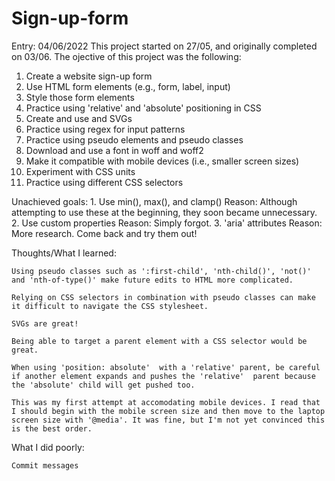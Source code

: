 # Sign-up-form

Entry: 04/06/2022
This project started on 27/05, and originally completed on 03/06. The ojective of this project was the following:

  1. Create a website sign-up form
  2. Use HTML form elements (e.g., form, label, input)
  3. Style those form elements 
  4. Practice using 'relative' and 'absolute' positioning in CSS
  5. Create and use and SVGs
  6. Practice using regex for input patterns
  7. Practice using pseudo elements and pseudo classes
  8. Download and use a font in woff and woff2
  9. Make it compatible with mobile devices (i.e., smaller screen sizes)
  10. Experiment with CSS units
  11. Practice using different CSS selectors


  Unachieved goals: 
    1. Use min(), max(), and clamp()
        Reason: Although attempting to use these at the beginning, they soon became unnecessary.
    2. Use custom properties
        Reason: Simply forgot. 
    3. 'aria' attributes
        Reason: More research.
        Come back and try them out!
  
  Thoughts/What I learned:
    
    Using pseudo classes such as ':first-child', 'nth-child()', 'not()' and 'nth-of-type()' make future edits to HTML more complicated.

    Relying on CSS selectors in combination with pseudo classes can make it difficult to navigate the CSS stylesheet.

    SVGs are great!

    Being able to target a parent element with a CSS selector would be great.

    When using 'position: absolute'  with a 'relative' parent, be careful if another element expands and pushes the 'relative'  parent because the 'absolute' child will get pushed too.

    This was my first attempt at accomodating mobile devices. I read that I should begin with the mobile screen size and then move to the laptop screen size with '@media'. It was fine, but I'm not yet convinced this is the best order.

  What I did poorly:
   
    Commit messages